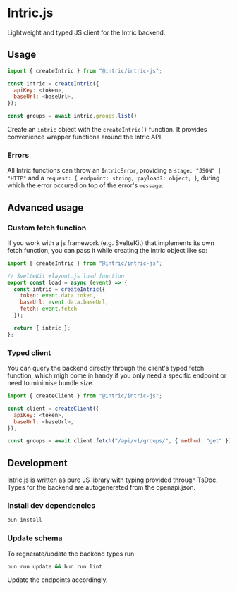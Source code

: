 # Intric.js

Lightweight and typed JS client for the Intric backend.

## Usage

```js
import { createIntric } from "@intric/intric-js";

const intric = createIntric({
  apiKey: <token>,
  baseUrl: <baseUrl>,
});

const groups = await intric.groups.list()
```

Create an `intric` object with the `createIntric()` function. It provides convenience wrapper functions around the Intric API.

### Errors

All Intric functions can throw an `IntricError`, providing a `stage: "JSON" | "HTTP"` and a `request: { endpoint: string; payload?: object; }`, during which the error occured on top of the error's `message`.

## Advanced usage

### Custom fetch function

If you work with a js framework (e.g. SvelteKit) that implements its own fetch function, you can pass it while creating the intric object like so:

```js
import { createIntric } from "@intric/intric-js";

// SvelteKit +layout.js load function
export const load = async (event) => {
  const intric = createIntric({
    token: event.data.token,
    baseUrl: event.data.baseUrl,
    fetch: event.fetch
  });

  return { intric };
};
```

### Typed client

You can query the backend directly through the client's typed fetch function, which migh come in handy if you only need a specific endpoint or need to minimise bundle size.

```js
import { createClient } from "@intric/intric-js";

const client = createClient({
  apiKey: <token>,
  baseUrl: <baseUrl>,
});

const groups = await client.fetch("/api/v1/groups/", { method: "get" })
```

## Development

Intric.js is written as pure JS library with typing provided through TsDoc. Types for the backend are autogenerated from the openapi.json.

### Install dev dependencies

```bash
bun install
```

### Update schema

To regnerate/update the backend types run

```bash
bun run update && bun run lint
```

Update the endpoints accordingly.
